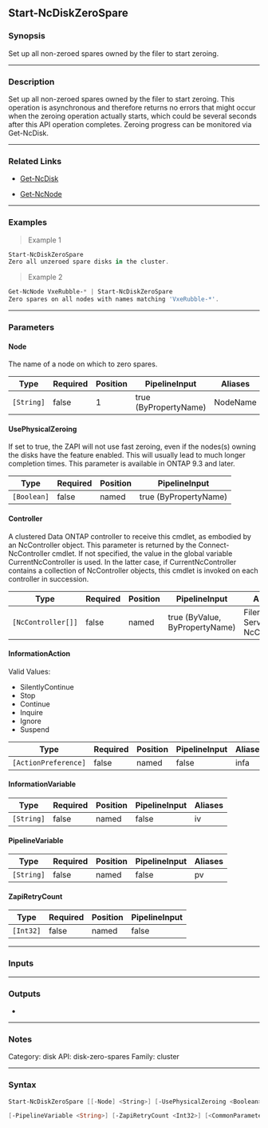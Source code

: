 Start-NcDiskZeroSpare
---------------------

### Synopsis
Set up all non-zeroed spares owned by the filer to start zeroing.

---

### Description

Set up all non-zeroed spares owned by the filer to start zeroing.  This operation is asynchronous and therefore returns no errors that might occur when the zeroing operation actually starts, which could be several seconds after this API operation completes.  Zeroing progress can be monitored via Get-NcDisk.

---

### Related Links
* [Get-NcDisk](Get-NcDisk)

* [Get-NcNode](Get-NcNode)

---

### Examples
> Example 1

```PowerShell
Start-NcDiskZeroSpare
Zero all unzeroed spare disks in the cluster.
```
> Example 2

```PowerShell
Get-NcNode VxeRubble-* | Start-NcDiskZeroSpare
Zero spares on all nodes with names matching 'VxeRubble-*'.
```

---

### Parameters
#### **Node**
The name of a node on which to zero spares.

|Type      |Required|Position|PipelineInput        |Aliases |
|----------|--------|--------|---------------------|--------|
|`[String]`|false   |1       |true (ByPropertyName)|NodeName|

#### **UsePhysicalZeroing**
If set to true, the ZAPI will not use fast zeroing, even if the nodes(s) owning the disks have the feature enabled. This will usually lead to much longer completion times.
This parameter is available in ONTAP 9.3 and later.

|Type       |Required|Position|PipelineInput        |
|-----------|--------|--------|---------------------|
|`[Boolean]`|false   |named   |true (ByPropertyName)|

#### **Controller**
A clustered Data ONTAP controller to receive this cmdlet, as embodied by an NcController object.  This parameter is returned by the Connect-NcController cmdlet.  If not specified, the value in the global variable CurrentNcController is used.  In the latter case, if CurrentNcController contains a collection of NcController objects, this cmdlet is invoked on each controller in succession.

|Type              |Required|Position|PipelineInput                 |Aliases                          |
|------------------|--------|--------|------------------------------|---------------------------------|
|`[NcController[]]`|false   |named   |true (ByValue, ByPropertyName)|Filer<br/>Server<br/>NcController|

#### **InformationAction**

Valid Values:

* SilentlyContinue
* Stop
* Continue
* Inquire
* Ignore
* Suspend

|Type                |Required|Position|PipelineInput|Aliases|
|--------------------|--------|--------|-------------|-------|
|`[ActionPreference]`|false   |named   |false        |infa   |

#### **InformationVariable**

|Type      |Required|Position|PipelineInput|Aliases|
|----------|--------|--------|-------------|-------|
|`[String]`|false   |named   |false        |iv     |

#### **PipelineVariable**

|Type      |Required|Position|PipelineInput|Aliases|
|----------|--------|--------|-------------|-------|
|`[String]`|false   |named   |false        |pv     |

#### **ZapiRetryCount**

|Type     |Required|Position|PipelineInput|
|---------|--------|--------|-------------|
|`[Int32]`|false   |named   |false        |

---

### Inputs

---

### Outputs
* 

---

### Notes
Category: disk
API: disk-zero-spares
Family: cluster

---

### Syntax
```PowerShell
Start-NcDiskZeroSpare [[-Node] <String>] [-UsePhysicalZeroing <Boolean>] [-Controller <NcController[]>] [-InformationAction <ActionPreference>] [-InformationVariable <String>] 
```
```PowerShell
[-PipelineVariable <String>] [-ZapiRetryCount <Int32>] [<CommonParameters>]
```

